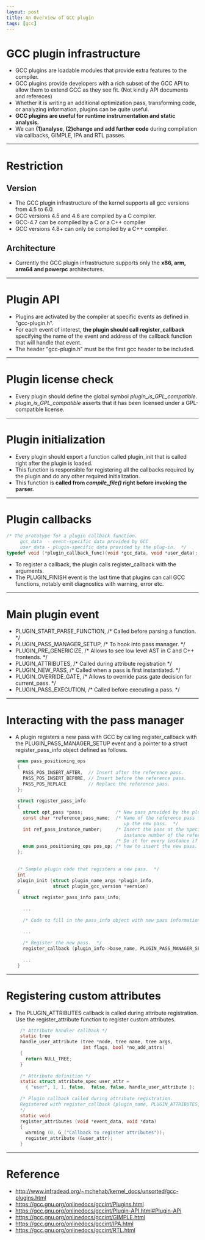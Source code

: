 ```yaml
---
layout: post
title: An Overview of GCC plugin
tags: [gcc]
---
```


# GCC plugin infrastructure
- GCC plugins are loadable modules that provide extra features to the compiler.
- GCC plugins provide developers with a rich subset of the GCC API to allow them to extend GCC as they see fit. (Not kindly API documents and refereces)
- Whether it is writing an additional optimization pass, transforming code, or analyzing information, plugins can be quite useful.
- **GCC plugins are useful for runtime instrumentation and static analysis.**
- We can **(1)analyse**, **(2)change and add further code** during compilation via callbacks, GIMPLE, IPA and RTL passes.

--- 

# Restriction
## Version
- The GCC plugin infrastructure of the kernel supports all gcc versions from 4.5 to 6.0.
- GCC versions 4.5 and 4.6 are compiled by a C compiler.
- GCC-4.7 can be compiled by a C or a C++ compiler
- GCC versions 4.8+ can only be compiled by a C++ compiler.

## Architecture
- Currently the GCC plugin infrastructure supports only the **x86, arm, arm64 and powerpc** architectures.

---

# Plugin API
- Plugins are activated by the compiler at specific events as defined in "gcc-plugin.h".
- For each event of interest, **the plugin should call register_callback** specifying the name of the event and address of the callback function that will handle that event.
- The header "gcc-plugin.h" must be the first gcc header to be included.

---

# Plugin license check
- Every plugin should define the global symbol *plugin_is_GPL_compatible*.
- *plugin_is_GPL_compatible* asserts that it has been licensed under a GPL-compatible license.

---

# Plugin initialization
- Every plugin should export a function called plugin_init that is called right after the plugin is loaded.
- This function is responsible for registering all the callbacks required by the plugin and do any other required initialization.
- This function is **called from *compile_file()* right before invoking the parser.**

---

# Plugin callbacks
```c
/* The prototype for a plugin callback function.
     gcc_data  - event-specific data provided by GCC
     user_data - plugin-specific data provided by the plug-in.  */
typedef void (*plugin_callback_func)(void *gcc_data, void *user_data);
```
- To register a callback, the plugin calls register_callback with the arguments.
- The PLUGIN_FINISH event is the last time that plugins can call GCC functions, notably emit diagnostics with warning, error etc.

---

# Main plugin event
- PLUGIN_START_PARSE_FUNCTION, /* Called before parsing a function. */
- PLUGIN_PASS_MANAGER_SETUP, /* To hook into pass manager.  */
- PLUGIN_PRE_GENERICIZE, /* Allows to see low level AST in C and C++ frontends.  */
- PLUGIN_ATTRIBUTES, /* Called during attribute registration */
- PLUGIN_NEW_PASS, /* Called when a pass is first instantiated.  */
- PLUGIN_OVERRIDE_GATE, /* Allows to override pass gate decision for current_pass.  */
- PLUGIN_PASS_EXECUTION, /* Called before executing a pass.  */

---

# Interacting with the pass manager
 - A plugin registers a new pass with GCC by calling register_callback with the PLUGIN_PASS_MANAGER_SETUP event and a pointer to a struct register_pass_info object defined as follows.
 
 ```c
     enum pass_positioning_ops
     {
       PASS_POS_INSERT_AFTER,  // Insert after the reference pass.
       PASS_POS_INSERT_BEFORE, // Insert before the reference pass.
       PASS_POS_REPLACE        // Replace the reference pass.
     };
     
     struct register_pass_info
     {
       struct opt_pass *pass;            /* New pass provided by the plugin.  */
       const char *reference_pass_name;  /* Name of the reference pass for hooking
                                            up the new pass.  */
       int ref_pass_instance_number;     /* Insert the pass at the specified
                                            instance number of the reference pass.  */
                                         /* Do it for every instance if it is 0.  */
       enum pass_positioning_ops pos_op; /* how to insert the new pass.  */
     };
     
     
     /* Sample plugin code that registers a new pass.  */
     int
     plugin_init (struct plugin_name_args *plugin_info,
                  struct plugin_gcc_version *version)
     {
       struct register_pass_info pass_info;
     
       ...
     
       /* Code to fill in the pass_info object with new pass information.  */
     
       ...
     
       /* Register the new pass.  */
       register_callback (plugin_info->base_name, PLUGIN_PASS_MANAGER_SETUP, NULL, &pass_info);
     
       ...
     }
 ```

---

# Registering custom attributes
 - The PLUGIN_ATTRIBUTES callback is called during attribute registration. Use the register_attribute function to register custom attributes.

```c
     /* Attribute handler callback */
     static tree
     handle_user_attribute (tree *node, tree name, tree args,
                            int flags, bool *no_add_attrs)
     {
       return NULL_TREE;
     }
     
     /* Attribute definition */
     static struct attribute_spec user_attr =
       { "user", 1, 1, false,  false, false, handle_user_attribute };
     
     /* Plugin callback called during attribute registration.
     Registered with register_callback (plugin_name, PLUGIN_ATTRIBUTES, register_attributes, NULL)
     */
     static void
     register_attributes (void *event_data, void *data)
     {
       warning (0, G_("Callback to register attributes"));
       register_attribute (&user_attr);
     }
```

---

# Reference
- http://www.infradead.org/~mchehab/kernel_docs/unsorted/gcc-plugins.html
- https://gcc.gnu.org/onlinedocs/gccint/Plugins.html
- https://gcc.gnu.org/onlinedocs/gccint/Plugin-API.html#Plugin-APi
- https://gcc.gnu.org/onlinedocs/gccint/GIMPLE.html
- https://gcc.gnu.org/onlinedocs/gccint/IPA.html
- https://gcc.gnu.org/onlinedocs/gccint/RTL.html
